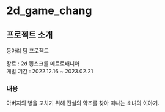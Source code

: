 # 2d_game_chang
## 프로젝트 소개
동아리 팀 프로젝트  

장르 : 2d 횡스크롤 메트로배니아  
개발 기간 : 2022.12.16 ~ 2023.02.21  

### 내용
아버지의 병을 고치기 위해 전설의 약초를 찾아 떠나는 소녀의 이야기.  
